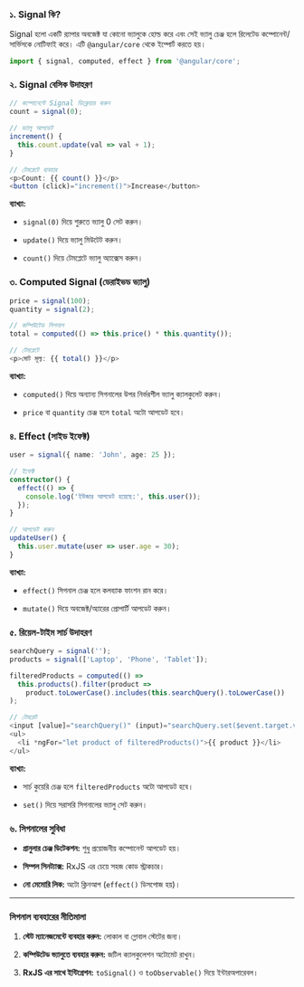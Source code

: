 
### **১. Signal কি?**

Signal হলো একটি র‍্যাপার অবজেক্ট যা কোনো ভ্যালুকে হোল্ড করে এবং সেই ভ্যালু চেঞ্জ হলে রিলেটেড কম্পোনেন্ট/সার্ভিসকে নোটিফাই করে। এটি `@angular/core` থেকে ইম্পোর্ট করতে হয়।

```ts
import { signal, computed, effect } from '@angular/core';
```
### **২. Signal বেসিক উদাহরণ**
```ts
// কম্পোনেন্টে Signal ডিক্লেয়ার করুন
count = signal(0);

// ভ্যালু আপডেট
increment() {
  this.count.update(val => val + 1);
}

// টেমপ্লেটে ব্যবহার
<p>Count: {{ count() }}</p>
<button (click)="increment()">Increase</button>
```

**ব্যাখ্যা:**

- `signal(0)` দিয়ে শুরুতে ভ্যালু 0 সেট করুন।
    
- `update()` দিয়ে ভ্যালু মিউটেট করুন।
    
- `count()` দিয়ে টেমপ্লেটে ভ্যালু অ্যাক্সেস করুন।

### **৩. Computed Signal (ডেরাইভড ভ্যালু)**

```ts
price = signal(100);
quantity = signal(2);

// কম্পিউটেড সিগনাল
total = computed(() => this.price() * this.quantity());

// টেমপ্লেটে
<p>মোট মূল্য: {{ total() }}</p>
```

**ব্যাখ্যা:**

- `computed()` দিয়ে অন্যান্য সিগনালের উপর নির্ভরশীল ভ্যালু ক্যালকুলেট করুন।
    
- `price` বা `quantity` চেঞ্জ হলে `total` অটো আপডেট হবে।

### **৪. Effect (সাইড ইফেক্ট)**
```ts
user = signal({ name: 'John', age: 25 });

// ইফেক্ট
constructor() {
  effect(() => {
    console.log('ইউজার আপডেট হয়েছে:', this.user());
  });
}

// আপডেট করুন
updateUser() {
  this.user.mutate(user => user.age = 30);
}
```

**ব্যাখ্যা:**

- `effect()` সিগনাল চেঞ্জ হলে কলব্যাক ফাংশন রান করে।
    
- `mutate()` দিয়ে অবজেক্ট/অ্যারের প্রোপার্টি আপডেট করুন।

### **৫. রিয়েল-টাইম সার্চ উদাহরণ**


```ts
searchQuery = signal('');
products = signal(['Laptop', 'Phone', 'Tablet']);

filteredProducts = computed(() => 
  this.products().filter(product => 
    product.toLowerCase().includes(this.searchQuery().toLowerCase())
);

// টেমপ্লেট
<input [value]="searchQuery()" (input)="searchQuery.set($event.target.value)">
<ul>
  <li *ngFor="let product of filteredProducts()">{{ product }}</li>
</ul>
```

**ব্যাখ্যা:**

- সার্চ কুয়েরি চেঞ্জ হলে `filteredProducts` অটো আপডেট হবে।
    
- `set()` দিয়ে সরাসরি সিগনালের ভ্যালু সেট করুন।

### **৬. সিগনালের সুবিধা**

- **গ্রানুলার চেঞ্জ ডিটেকশন:** শুধু প্রয়োজনীয় কম্পোনেন্ট আপডেট হয়।
    
- **সিম্পল সিনট্যাক্স:** RxJS এর চেয়ে সহজ কোড স্ট্রাকচার।
    
- **নো মেমোরি লিক:** অটো ক্লিনআপ (`effect()` ডিসপোজ হয়)।
    

---

### **সিগনাল ব্যবহারের নীতিমালা**

1. **স্টেট ম্যানেজমেন্টে ব্যবহার করুন:** লোকাল বা গ্লোবাল স্টেটের জন্য।
    
2. **কম্পিউটেড ভ্যালুতে ব্যবহার করুন:** জটিল ক্যালকুলেশন অটোমেট রাখুন।
    
3. **RxJS এর সাথে ইন্টিগ্রেশন:** `toSignal()` ও `toObservable()` দিয়ে ইন্টারঅপারেবল।

